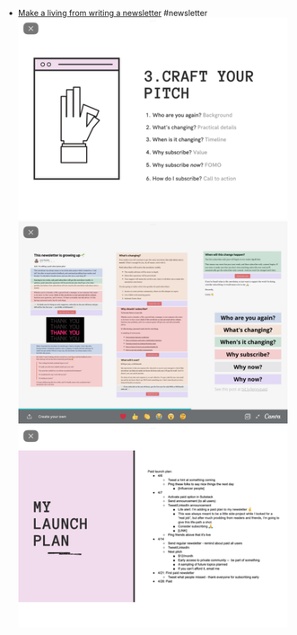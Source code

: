 - [Make a living from writing a newsletter](https://www.canva.com/design/DAEctjxzvYQ/OUVN-gLFNOrxVV_Gc13E3A/view#57) #newsletter 
  ![IMG_0117.jpeg](../assets/IMG_0117_1655093535843_0.jpeg) ![IMG_0118.jpeg](../assets/IMG_0118_1655093538845_0.jpeg) ![IMG_0119.jpeg](../assets/IMG_0119_1655093514294_0.jpeg)